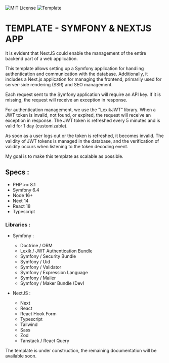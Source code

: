![MIT License](https://img.shields.io/badge/License-MIT-green.svg)
![Template](https://badgen.net/badge/Version/Building/orange)

# TEMPLATE - SYMFONY & NEXTJS APP

It is evident that NextJS could enable the management of the entire backend part of a web application.

This template allows setting up a Symfony application for handling authentication and communication with the database. 
Additionally, it includes a Next.js application for managing the frontend, primarily used for server-side 
rendering (SSR) and SEO management.

Each request sent to the Symfony application will require an API key. If it is missing, the request will 
receive an exception in response.


For authentication management, we use the "LexikJWT" library. When a JWT token is invalid, not found, or expired, 
the request will receive an exception in response. The JWT token is refreshed every 5 minutes and is valid for 
1 day (customizable).<br/>

As soon as a user logs out or the token is refreshed, it becomes invalid. The validity of JWT tokens is 
managed in the database, and the verification of validity occurs when listening to the token decoding event.

My goal is to make this template as scalable as possible.

## Specs :

- PHP >= 8.1
- Symfony 6.4
- Node 16+
- Next 14
- React 18
- Typescript

### Libraries :

- Symfony :
  - Doctrine / ORM
  - Lexik / JWT Authentication Bundle
  - Symfony / Security Bundle
  - Symfony / Uid
  - Symfony / Validator
  - Symfony / Expression Language
  - Symfony / Mailer
  - Symfony / Maker Bundle (Dev)


- NextJS :
  - Next
  - React
  - React Hook Form
  - Typescript
  - Tailwind
  - Sass
  - Zod
  - Tanstack / React Query

The template is under construction, the remaining documentation will be available soon.
